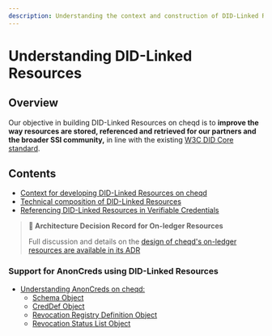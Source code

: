 ```yaml
---
description: Understanding the context and construction of DID-Linked Resources
---
```


# Understanding DID-Linked Resources

## Overview

Our objective in building DID-Linked Resources on cheqd is to **improve the way resources are stored, referenced and retrieved for our partners and the broader SSI community,** in line with the existing [W3C DID Core standard](https://www.w3.org/TR/did-core/).

## Contents

* [Context for developing DID-Linked Resources on cheqd](context.md)
* [Technical composition of DID-Linked Resources](technical-composition.md)
* [Referencing DID-Linked Resources in Verifiable Credentials](resources-in-credentials.md)

> **📝 Architecture Decision Record for On-ledger Resources**
>
> Full discussion and details on the [design of cheqd's on-ledger resources are available in its ADR](../../../architecture/adr-list/adr-002-did-linked-resources.md)

### Support for AnonCreds using DID-Linked Resources

* [Understanding AnonCreds on cheqd:](../../../advanced/anoncreds/)
  * [Schema Object](../../../advanced/anoncreds/schema.md)
  * [CredDef Object](../../../advanced/anoncreds/credential-definition.md)
  * [Revocation Registry Definition Object](../../../advanced/anoncreds/revocation-registry-definition.md)
  * [Revocation Status List Object](../../../advanced/anoncreds/revocation-status-list.md)
